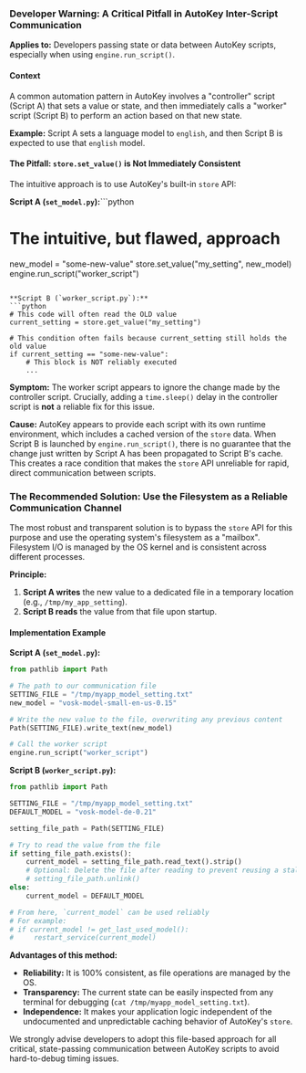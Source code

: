 ### **Developer Warning: A Critical Pitfall in AutoKey Inter-Script Communication**

**Applies to:** Developers passing state or data between AutoKey scripts, especially when using `engine.run_script()`.

#### Context

A common automation pattern in AutoKey involves a "controller" script (Script A) that sets a value or state, and then immediately calls a "worker" script (Script B) to perform an action based on that new state.

**Example:** Script A sets a language model to `english`, and then Script B is expected to use that `english` model.

#### The Pitfall: `store.set_value()` is Not Immediately Consistent

The intuitive approach is to use AutoKey's built-in `store` API:

**Script A (`set_model.py`):**```python
# The intuitive, but flawed, approach
new_model = "some-new-value"
store.set_value("my_setting", new_model)
engine.run_script("worker_script") 
```

**Script B (`worker_script.py`):**
```python
# This code will often read the OLD value
current_setting = store.get_value("my_setting")

# This condition often fails because current_setting still holds the old value
if current_setting == "some-new-value":
    # This block is NOT reliably executed
    ...
```

**Symptom:** The worker script appears to ignore the change made by the controller script. Crucially, adding a `time.sleep()` delay in the controller script is **not** a reliable fix for this issue.

**Cause:** AutoKey appears to provide each script with its own runtime environment, which includes a cached version of the `store` data. When Script B is launched by `engine.run_script()`, there is no guarantee that the change just written by Script A has been propagated to Script B's cache. This creates a race condition that makes the `store` API unreliable for rapid, direct communication between scripts.

### The Recommended Solution: Use the Filesystem as a Reliable Communication Channel

The most robust and transparent solution is to bypass the `store` API for this purpose and use the operating system's filesystem as a "mailbox". Filesystem I/O is managed by the OS kernel and is consistent across different processes.

**Principle:**
1.  **Script A writes** the new value to a dedicated file in a temporary location (e.g., `/tmp/my_app_setting`).
2.  **Script B reads** the value from that file upon startup.

#### Implementation Example

**Script A (`set_model.py`):**
```python
from pathlib import Path

# The path to our communication file
SETTING_FILE = "/tmp/myapp_model_setting.txt"
new_model = "vosk-model-small-en-us-0.15"

# Write the new value to the file, overwriting any previous content
Path(SETTING_FILE).write_text(new_model)

# Call the worker script
engine.run_script("worker_script")
```

**Script B (`worker_script.py`):**
```python
from pathlib import Path

SETTING_FILE = "/tmp/myapp_model_setting.txt"
DEFAULT_MODEL = "vosk-model-de-0.21"

setting_file_path = Path(SETTING_FILE)

# Try to read the value from the file
if setting_file_path.exists():
    current_model = setting_file_path.read_text().strip()
    # Optional: Delete the file after reading to prevent reusing a stale signal
    # setting_file_path.unlink() 
else:
    current_model = DEFAULT_MODEL

# From here, `current_model` can be used reliably
# For example:
# if current_model != get_last_used_model():
#     restart_service(current_model)
```

**Advantages of this method:**
*   **Reliability:** It is 100% consistent, as file operations are managed by the OS.
*   **Transparency:** The current state can be easily inspected from any terminal for debugging (`cat /tmp/myapp_model_setting.txt`).
*   **Independence:** It makes your application logic independent of the undocumented and unpredictable caching behavior of AutoKey's `store`.

We strongly advise developers to adopt this file-based approach for all critical, state-passing communication between AutoKey scripts to avoid hard-to-debug timing issues.
